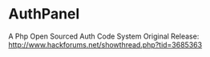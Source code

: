 AuthPanel
=========

A Php Open Sourced Auth Code System Original Release: http://www.hackforums.net/showthread.php?tid=3685363
